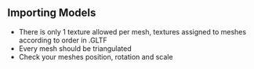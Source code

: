 ## Importing Models

* There is only 1 texture allowed per mesh, textures assigned to meshes according to order in .GLTF
* Every mesh should be triangulated
* Check your meshes position, rotation and scale
